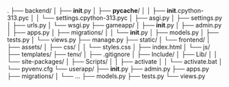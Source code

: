 .
├── backend/
│   ├── __init__.py
│   ├── __pycache__/
│   │   ├── __init__.cpython-313.pyc
│   │   └── settings.cpython-313.pyc
│   ├── asgi.py
│   ├── settings.py
│   ├── urls.py
│   └── wsgi.py
├── gameapp/
│   ├── __init__.py
│   ├── admin.py
│   ├── apps.py
│   ├── migrations/
│   │   └── __init__.py
│   ├── models.py
│   ├── tests.py
│   └── views.py
├── manage.py
├── static/
│   └── frontend/
│       ├── assets/
│       ├── css/
│       │   └── styles.css
│       ├── index.html
│       └── js/
├── templates/
├── tenv/
│   ├── .gitignore
│   ├── Include/
│   ├── Lib/
│   │   └── site-packages/
│   ├── Scripts/
│   │   ├── activate
│   │   └── activate.bat
│   └── pyvenv.cfg
└── userapp/
    ├── __init__.py
    ├── admin.py
    ├── apps.py
    ├── migrations/
    │   └── ...
    ├── models.py
    ├── tests.py
    └── views.py
